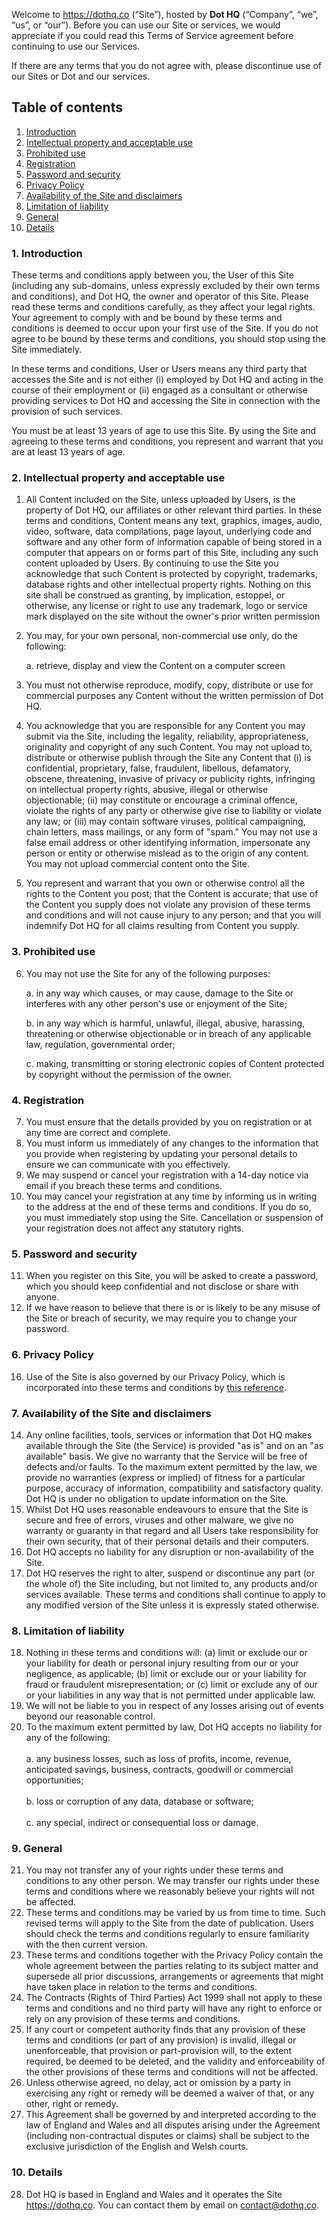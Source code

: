 Welcome to https://dothq.co (“Site”), hosted by **Dot HQ** (“Company”, “we”, “us”, or “our”).
Before you can use our Site or services, we would appreciate if you could read this Terms of Service agreement before continuing to use our Services.

If there are any terms that you do not agree with, please discontinue use of our Sites or Dot and our services.

## Table of contents

1. [Introduction](#introduction)
2. [Intellectual property and acceptable use](#intellectual-property-and-acceptable-use)
3. [Prohibited use](#prohibited-use)
4. [Registration](#registration)
5. [Password and security](#password-and-security)
6. [Privacy Policy](#privacy-policy)
7. [Availability of the Site and disclaimers](#availability-of-the-site-and-disclaimers)
8. [Limitation of liability](#limitation-of-liability)
9. [General](#general)
10. [Details](#details)

<a name="introduction"></a>
### 1. Introduction

These terms and conditions apply between you, the User of this Site (including any sub-domains, unless expressly excluded by their own terms and conditions), and Dot HQ, the owner and operator of this Site. Please read these terms and conditions carefully, as they affect your legal rights. Your agreement to comply with and be bound by these terms and conditions is deemed to occur upon your first use of the Site. If you do not agree to be bound by these terms and conditions, you should stop using the Site immediately.

In these terms and conditions, User or Users means any third party that accesses the Site and is not either (i) employed by Dot HQ and acting in the course of their employment or (ii) engaged as a consultant or otherwise providing services to Dot HQ and accessing the Site in connection with the provision of such services.

You must be at least 13 years of age to use this Site. By using the Site and agreeing to these terms and conditions, you represent and warrant that you are at least 13 years of age.

<a name="intellectual-property-and-acceptable-use"></a>
### 2. Intellectual property and acceptable use

1.  All Content included on the Site, unless uploaded by Users, is the property of Dot HQ, our affiliates or other relevant third parties. In these terms and conditions, Content means any text, graphics, images, audio, video, software, data compilations, page layout, underlying code and software and any other form of information capable of being stored in a computer that appears on or forms part of this Site, including any such content uploaded by Users. By continuing to use the Site you acknowledge that such Content is protected by copyright, trademarks, database rights and other intellectual property rights. Nothing on this site shall be construed as granting, by implication, estoppel, or otherwise, any license or right to use any trademark, logo or service mark displayed on the site without the owner's prior written permission
2.  You may, for your own personal, non-commercial use only, do the following:

	a. retrieve, display and view the Content on a computer screen
	
3.  You must not otherwise reproduce, modify, copy, distribute or use for commercial purposes any Content without the written permission of Dot HQ. 
4.  You acknowledge that you are responsible for any Content you may submit via the Site, including the legality, reliability, appropriateness, originality and copyright of any such Content. You may not upload to, distribute or otherwise publish through the Site any Content that (i) is confidential, proprietary, false, fraudulent, libellous, defamatory, obscene, threatening, invasive of privacy or publicity rights, infringing on intellectual property rights, abusive, illegal or otherwise objectionable; (ii) may constitute or encourage a criminal offence, violate the rights of any party or otherwise give rise to liability or violate any law; or (iii) may contain software viruses, political campaigning, chain letters, mass mailings, or any form of "spam." You may not use a false email address or other identifying information, impersonate any person or entity or otherwise mislead as to the origin of any content. You may not upload commercial content onto the Site.
5.  You represent and warrant that you own or otherwise control all the rights to the Content you post; that the Content is accurate; that use of the Content you supply does not violate any provision of these terms and conditions and will not cause injury to any person; and that you will indemnify Dot HQ for all claims resulting from Content you supply.

<a name="prohibited-use"></a>
### 3. Prohibited use

6.  You may not use the Site for any of the following purposes:

	a. in any way which causes, or may cause, damage to the Site or interferes with any other person's use or enjoyment of the Site;
	
	b. in any way which is harmful, unlawful, illegal, abusive, harassing, threatening or otherwise objectionable or in breach of any applicable law, regulation, governmental order;
	
	c. making, transmitting or storing electronic copies of Content protected by copyright without the permission of the owner.
	
<a name="registration"></a>
### 4. Registration

7.  You must ensure that the details provided by you on registration or at any time are correct and complete.
8.  You must inform us immediately of any changes to the information that you provide when registering by updating your personal details to ensure we can communicate with you effectively.
9.  We may suspend or cancel your registration with a 14-day notice via email if you breach these terms and conditions.
10.  You may cancel your registration at any time by informing us in writing to the address at the end of these terms and conditions. If you do so, you must immediately stop using the Site. Cancellation or suspension of your registration does not affect any statutory rights.

<a name="password-and-security"></a>
### 5. Password and security

11.  When you register on this Site, you will be asked to create a password, which you should keep confidential and not disclose or share with anyone.
12.  If we have reason to believe that there is or is likely to be any misuse of the Site or breach of security, we may require you to change your password.

<a name="privacy-policy"></a>
### 6. Privacy Policy

16.  Use of the Site is also governed by our Privacy Policy, which is incorporated into these terms and conditions by [this reference](https://dothq.co/terms/privacy).

<a name="availability-of-the-site-and-disclaimers"></a>
### 7. Availability of the Site and disclaimers

14.  Any online facilities, tools, services or information that Dot HQ makes available through the Site (the Service) is provided "as is" and on an "as available" basis. We give no warranty that the Service will be free of defects and/or faults. To the maximum extent permitted by the law, we provide no warranties (express or implied) of fitness for a particular purpose, accuracy of information, compatibility and satisfactory quality. Dot HQ is under no obligation to update information on the Site.
15.  Whilst Dot HQ uses reasonable endeavours to ensure that the Site is secure and free of errors, viruses and other malware, we give no warranty or guaranty in that regard and all Users take responsibility for their own security, that of their personal details and their computers.
16.   Dot HQ accepts no liability for any disruption or non-availability of the Site.
17.   Dot HQ reserves the right to alter, suspend or discontinue any part (or the whole of) the Site including, but not limited to, any products and/or services available. These terms and conditions shall continue to apply to any modified version of the Site unless it is expressly stated otherwise.

<a name="limitation-of-liability"></a>
### 8. Limitation of liability

18.  Nothing in these terms and conditions will: (a) limit or exclude our or your liability for death or personal injury resulting from our or your negligence, as applicable; (b) limit or exclude our or your liability for fraud or fraudulent misrepresentation; or (c) limit or exclude any of our or your liabilities in any way that is not permitted under applicable law.
19.  We will not be liable to you in respect of any losses arising out of events beyond our reasonable control.
20.  To the maximum extent permitted by law, Dot HQ accepts no liability for any of the following:</br></br>
	a. any business losses, such as loss of profits, income, revenue, anticipated savings, business, contracts, goodwill or commercial opportunities;</br></br>
	b. loss or corruption of any data, database or software;</br></br>
	c. any special, indirect or consequential loss or damage.</br>

<a name="general"></a>
### 9. General

21.  You may not transfer any of your rights under these terms and conditions to any other person. We may transfer our rights under these terms and conditions where we reasonably believe your rights will not be affected.
22.  These terms and conditions may be varied by us from time to time. Such revised terms will apply to the Site from the date of publication. Users should check the terms and conditions regularly to ensure familiarity with the then current version.
23.  These terms and conditions together with the Privacy Policy contain the whole agreement between the parties relating to its subject matter and supersede all prior discussions, arrangements or agreements that might have taken place in relation to the terms and conditions.
24.  The Contracts (Rights of Third Parties) Act 1999 shall not apply to these terms and conditions and no third party will have any right to enforce or rely on any provision of these terms and conditions.
25.  If any court or competent authority finds that any provision of these terms and conditions (or part of any provision) is invalid, illegal or unenforceable, that provision or part-provision will, to the extent required, be deemed to be deleted, and the validity and enforceability of the other provisions of these terms and conditions will not be affected.
26.  Unless otherwise agreed, no delay, act or omission by a party in exercising any right or remedy will be deemed a waiver of that, or any other, right or remedy.
27.  This Agreement shall be governed by and interpreted according to the law of England and Wales and all disputes arising under the Agreement (including non-contractual disputes or claims) shall be subject to the exclusive jurisdiction of the English and Welsh courts.

<a name="details"></a>
### 10. Details

28. Dot HQ is based in England and Wales and it operates the Site https://dothq.co. You can contact them by email on [contact@dothq.co](mailto:contact@dothq.co).
